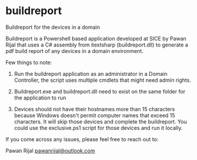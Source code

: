 # buildreport
Buildreport for the devices in a domain


Buildreport is a Powershell based application developed at SICE by Pawan Rijal that uses a C# assembly from itextsharp (buildreport.dll) to generate a pdf build report 
of any devices in a domain environment.

Few things to note:

1. Run the buildreport application as an administrator in a Domain Controller, the script uses multiple cmdlets that might need admin rights.

2. Buildreport.exe and buildreport.dll need to exist on the same folder for the application to run

3. Devices should not have their hostnames more than 15 characters because Windows doesn't permit computer names 
that exceed 15 characters. It will skip those devices and complete the buildreport. You could use the
exclusive.ps1 script for those devices and run it locally.

If you come across any issues, please feel free to reach out to: 

Pawan Rijal
pawanrijal@outlook.com
